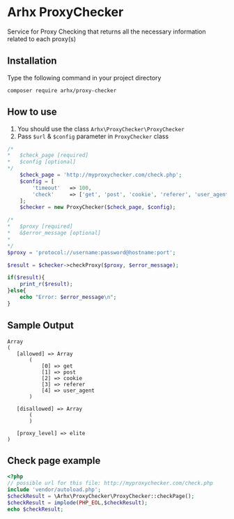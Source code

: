 Arhx ProxyChecker
==========================

Service for Proxy Checking that returns all the necessary information related to each proxy(s)

[Packagist]: <https://packagist.org/packages/arhx/proxy-checker>

## Installation

Type the following command in your project directory

`composer require arhx/proxy-checker`

## How to use

1. You should use the class `Arhx\ProxyChecker\ProxyChecker`
2. Pass `$url` & `$config` parameter in `ProxyChecker` class

```php
/*
*	$check_page [required]
*	$config [optional]
*/
    $check_page = 'http://myproxychecker.com/check.php';
    $config = [
        'timeout'   => 100,
        'check'     => ['get', 'post', 'cookie', 'referer', 'user_agent'],
    ];
    $checker = new ProxyChecker($check_page, $config);

/*
*	$proxy [required]
*	&$error_message [optional]
*
*/
$proxy = 'protocol://username:password@hostname:port';

$result = $checker->checkProxy($proxy, $error_message);

if($result){
    print_r($result);
}else{
    echo "Error: $error_message\n";
}
```

## Sample Output
 
 ```
Array
(
    [allowed] => Array
        (
            [0] => get
            [1] => post
            [2] => cookie
            [3] => referer
            [4] => user_agent
        )

    [disallowed] => Array
        (
        )

    [proxy_level] => elite
)

```

## Check page example
```php
<?php
// possible url for this file: http://myproxychecker.com/check.php
include 'vendor/autoload.php';
$checkResult = \Arhx\ProxyChecker\ProxyChecker::checkPage();
$checkResult = implode(PHP_EOL,$checkResult);
echo $checkResult;
```